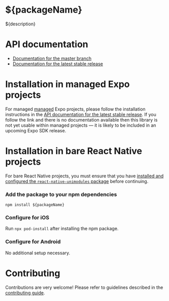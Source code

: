 # ${packageName}

${description}
<!--- remove for interfaces --->

# API documentation

- [Documentation for the master branch](https://github.com/expo/expo/blob/master/docs/pages/versions/unversioned/sdk/${docName}.md)
- [Documentation for the latest stable release](https://docs.expo.io/versions/latest/sdk/${docName}/)

<!--- end remove for interfaces --->
# Installation in managed Expo projects

For managed [managed](https://docs.expo.io/versions/latest/introduction/managed-vs-bare/) Expo projects, please follow the installation instructions in the [API documentation for the latest stable release](#api-documentation). If you follow the link and there is no documentation available then this library is not yet usable within managed projects &mdash; it is likely to be included in an upcoming Expo SDK release.

# Installation in bare React Native projects

For bare React Native projects, you must ensure that you have [installed and configured the `react-native-unimodules` package](https://github.com/unimodules/react-native-unimodules) before continuing.

### Add the package to your npm dependencies

```
npm install ${packageName}
```

<!--- remove for no-ios --->
### Configure for iOS

Run `npx pod-install` after installing the npm package.

<!--- end remove for no-ios --->

<!--- remove for no-android --->
### Configure for Android

<!--- remove for interfaces --->

<!--- remove for no-package --->
No additional setup necessary.

<!--- end remove for no-package --->
<!--- end remove for interfaces --->
<!--- end remove for no-android --->
# Contributing

Contributions are very welcome! Please refer to guidelines described in the [contributing guide]( https://github.com/expo/expo#contributing).
